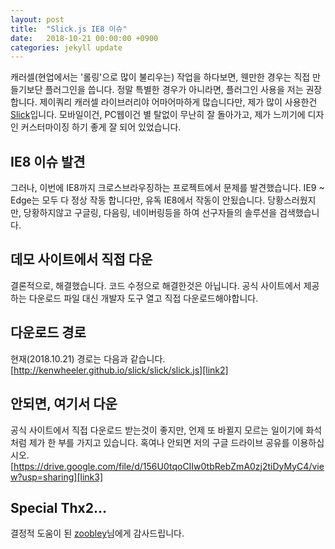 ```yaml
---
layout: post
title:  "Slick.js IE8 이슈"
date:   2018-10-21 00:00:00 +0900
categories: jekyll update
---
```

캐러셀(현업에서는 '롤링'으로 많이 불리우는) 작업을 하다보면, 웬만한 경우는 직접 만들기보단 플러그인을 씁니다. 정말 특별한 경우가 아니라면, 플러그인 사용을 저는 권장합니다. 제이쿼리 캐러셀 라이브러리야 어마어마하게 많습니다만, 제가 많이 사용한건 [Slick][link1]입니다. 모바일이건, PC웹이건 별 탈없이 무난히 잘 돌아가고, 제가 느끼기에 디자인 커스터마이징 하기 좋게 잘 되어 있었습니다.

## IE8 이슈 발견
그러나, 이번에 IE8까지 크로스브라우징하는 프로젝트에서 문제를 발견했습니다. IE9 ~ Edge는 모두 다 정상 작동 합니다만, 유독 IE8에서 작동이 안됬습니다. 당황스러웠지만, 당황하지않고 구글링, 다음링, 네이버링등을 하여 선구자들의 솔루션을 검색했습니다.

## 데모 사이트에서 직접 다운
결론적으로, 해결했습니다. 코드 수정으로 해결한것은 아닙니다. 공식 사이트에서 제공하는 다운로드 파일 대신 개발자 도구 열고 직접 다운로드해야합니다.   

## 다운로드 경로
현재(2018.10.21) 경로는 다음과 같습니다.   
[http://kenwheeler.github.io/slick/slick/slick.js][link2]

## 안되면, 여기서 다운
공식 사이트에서 직접 다운로드 받는것이 좋지만, 언제 또 바뀔지 모르는 일이기에 화석처럼 제가 한 부를 가지고 있습니다. 혹여나 안되면 저의 구글 드라이브 공유를 이용하십시오.   
[https://drive.google.com/file/d/156U0tqoCIIw0tbRebZmA0zj2tiDyMyC4/view?usp=sharing][link3]

## Special Thx2...
결정적 도움이 된 [zoobley][link4]님에게 감사드립니다.

[link1]: http://kenwheeler.github.io/slick/
[link2]: http://kenwheeler.github.io/slick/slick/slick.js
[link3]: https://drive.google.com/file/d/156U0tqoCIIw0tbRebZmA0zj2tiDyMyC4/view?usp=sharing]
[link4]: https://zoo79.tistory.com/13
